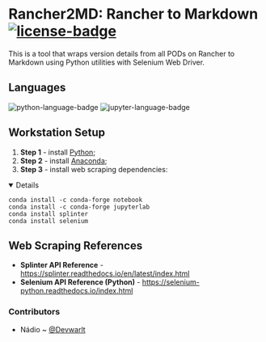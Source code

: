 # Rancher2MD: Rancher to Markdown [![license-badge]][license]
This is a tool that wraps version details from all PODs on Rancher to Markdown using Python utilities with Selenium Web Driver.

## Languages
![python-language-badge] ![jupyter-language-badge]

## Workstation Setup
1. **Step 1** - install [Python][ref-1];
1. **Step 2** - install [Anaconda][ref-2];
1. **Step 3** - install web scraping dependencies:
<details open>

```terminal
conda install -c conda-forge notebook
conda install -c conda-forge jupyterlab
conda install splinter
conda install selenium
```


## Web Scraping References
- **Splinter API Reference** - https://splinter.readthedocs.io/en/latest/index.html
- **Selenium API Reference (Python)** - https://selenium-python.readthedocs.io/index.html

### Contributors
- Nádio ~ [@Devwarlt][nadio-ref]

[nadio-ref]: https://github.com/Devwarlt

[python-language-badge]: https://img.shields.io/badge/Python-3.8.3-yellow?logo=python&style=plastic
[jupyter-language-badge]: https://img.shields.io/badge/Notebook-6.0.3-yellow?logo=jupyter&style=plastic

[license-badge]: https://img.shields.io/badge/License-WTFPL-black?style=plastic
[license]: /LICENSE

[ref-1]: https://www.python.org/downloads/
[ref-2]: https://docs.anaconda.com/anaconda/install/
